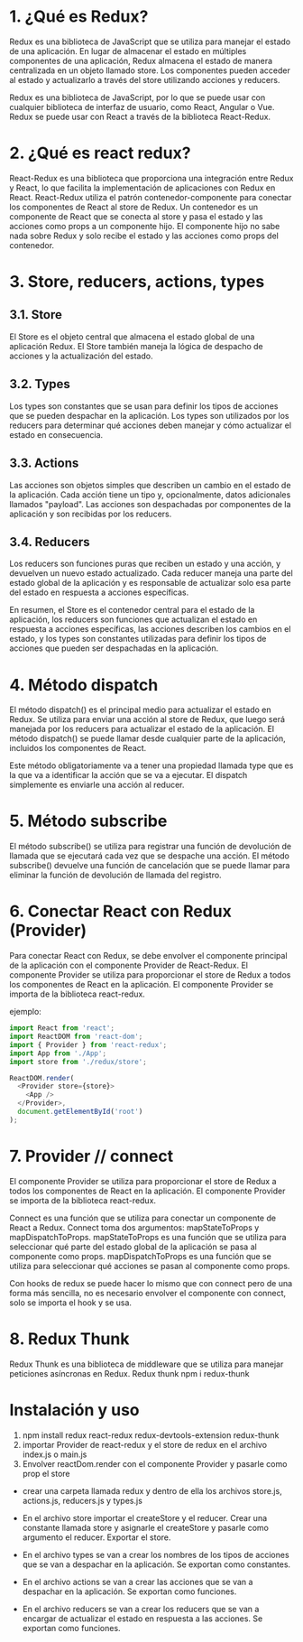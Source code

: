 # 1. ¿Qué es Redux?
Redux es una biblioteca de JavaScript que se utiliza para manejar el estado de una aplicación. En lugar de almacenar el estado en múltiples componentes de una aplicación, Redux almacena el estado de manera centralizada en un objeto llamado store. Los componentes pueden acceder al estado y actualizarlo a través del store utilizando acciones y reducers. 

Redux es una biblioteca de JavaScript, por lo que se puede usar con cualquier biblioteca de interfaz de usuario, como React, Angular o Vue. Redux se puede usar con React a través de la biblioteca React-Redux.

# 2. ¿Qué es react redux?
React-Redux es una biblioteca que proporciona una integración entre Redux y React, lo que facilita la implementación de aplicaciones con Redux en React. React-Redux utiliza el patrón contenedor-componente para conectar los componentes de React al store de Redux. Un contenedor es un componente de React que se conecta al store y pasa el estado y las acciones como props a un componente hijo. El componente hijo no sabe nada sobre Redux y solo recibe el estado y las acciones como props del contenedor.

# 3. Store, reducers, actions, types

## 3.1. Store 
El Store es el objeto central que almacena el estado global de una aplicación Redux. El Store también maneja la lógica de despacho de acciones y la actualización del estado.

## 3.2. Types
Los types son constantes que se usan para definir los tipos de acciones que se pueden despachar en la aplicación. Los types son utilizados por los reducers para determinar qué acciones deben manejar y cómo actualizar el estado en consecuencia.

## 3.3. Actions
Las acciones son objetos simples que describen un cambio en el estado de la aplicación. Cada acción tiene un tipo y, opcionalmente, datos adicionales llamados "payload". Las acciones son despachadas por componentes de la aplicación y son recibidas por los reducers.

## 3.4. Reducers
Los reducers son funciones puras que reciben un estado y una acción, y devuelven un nuevo estado actualizado. Cada reducer maneja una parte del estado global de la aplicación y es responsable de actualizar solo esa parte del estado en respuesta a acciones específicas.

En resumen, el Store es el contenedor central para el estado de la aplicación, los reducers son funciones que actualizan el estado en respuesta a acciones específicas, las acciones describen los cambios en el estado, y los types son constantes utilizadas para definir los tipos de acciones que pueden ser despachadas en la aplicación.

# 4. Método dispatch
El método dispatch() es el principal medio para actualizar el estado en Redux. Se utiliza para enviar una acción al store de Redux, que luego será manejada por los reducers para actualizar el estado de la aplicación. El método dispatch() se puede llamar desde cualquier parte de la aplicación, incluidos los componentes de React.

Este método obligatoriamente va a tener una propiedad llamada type que es la que va a identificar la acción que se va a ejecutar. El dispatch simplemente es enviarle una acción al reducer.

# 5. Método subscribe
El método subscribe() se utiliza para registrar una función de devolución de llamada que se ejecutará cada vez que se despache una acción. El método subscribe() devuelve una función de cancelación que se puede llamar para eliminar la función de devolución de llamada del registro.

# 6. Conectar React con Redux (Provider)
Para conectar React con Redux, se debe envolver el componente principal de la aplicación con el componente Provider de React-Redux. El componente Provider se utiliza para proporcionar el store de Redux a todos los componentes de React en la aplicación. El componente Provider se importa de la biblioteca react-redux.

ejemplo:
```javascript
import React from 'react';
import ReactDOM from 'react-dom';
import { Provider } from 'react-redux';
import App from './App';
import store from './redux/store';

ReactDOM.render(
  <Provider store={store}>
    <App />
  </Provider>,
  document.getElementById('root')
);
```

# 7. Provider // connect
El componente Provider se utiliza para proporcionar el store de Redux a todos los componentes de React en la aplicación. El componente Provider se importa de la biblioteca react-redux.

Connect es una función que se utiliza para conectar un componente de React a Redux. Connect toma dos argumentos: mapStateToProps y mapDispatchToProps. mapStateToProps es una función que se utiliza para seleccionar qué parte del estado global de la aplicación se pasa al componente como props. mapDispatchToProps es una función que se utiliza para seleccionar qué acciones se pasan al componente como props.

Con hooks de redux se puede hacer lo mismo que con connect pero de una forma más sencilla, no es necesario envolver el componente con connect, solo se importa el hook y se usa.

# 8. Redux Thunk
Redux Thunk es una biblioteca de middleware que se utiliza para manejar peticiones asíncronas en Redux. 
Redux thunk 
npm i redux-thunk

# Instalación y uso
1. npm install redux react-redux redux-devtools-extension redux-thunk
2. importar Provider de react-redux y el store de redux en el archivo index.js o main.js
3. Envolver reactDom.render con el componente Provider y pasarle como prop el store
- crear una carpeta llamada redux y dentro de ella los archivos store.js, actions.js, reducers.js y types.js

- En el archivo store importar el createStore y el reducer. Crear una constante llamada store y asignarle el createStore y pasarle como argumento el reducer. Exportar el store.

- En el archivo types se van a crear los nombres de los tipos de acciones que se van a despachar en la aplicación. Se exportan como constantes.

- En el archivo actions se van a crear las acciones que se van a despachar en la aplicación. Se exportan como funciones.

- En el archivo reducers se van a crear los reducers que se van a encargar de actualizar el estado en respuesta a las acciones. Se exportan como funciones.

